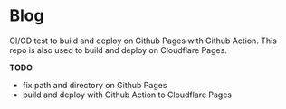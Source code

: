 # Blog
CI/CD test to build and deploy on Github Pages with Github Action.
This repo is also used to build and deploy on Cloudflare Pages.

__TODO__
- fix path and directory on Github Pages
- build and deploy with Github Action to Cloudflare Pages
